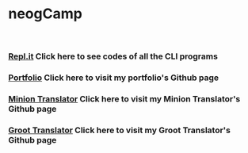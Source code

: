 # neogCamp
<br>

### [Repl.it](https://www.repl.it/@xmonish) Click here to see codes of all the CLI programs
### [Portfolio](https://www.github.com/xmonish/neogcamp-portfolio) Click here to visit my portfolio's Github page
### [Minion Translator](https://www.github.com/xmonish/neogcamp-banana-speak) Click here to visit my Minion Translator's Github page
### [Groot Translator](https://www.github.com/xmonish/neogcamp-iamgroot) Click here to visit my Groot Translator's Github page


